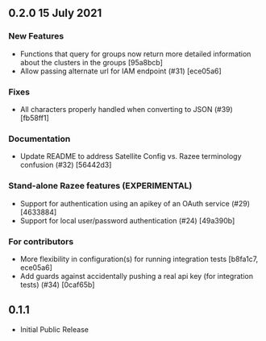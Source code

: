 ## 0.2.0 15 July 2021

### New Features
- Functions that query for groups now return more detailed information about the clusters in the groups [95a8bcb]
- Allow passing alternate url for IAM endpoint (#31) [ece05a6]

### Fixes
- All characters properly handled when converting to JSON (#39) [fb58ff1]

### Documentation
- Update README to address Satellite Config vs. Razee terminology confusion (#32) [56442d3]

### Stand-alone Razee features (EXPERIMENTAL)
- Support for authentication using an apikey of an OAuth service (#29) [4633884]
- Support for local user/password authentication (#24) [49a390b]

### For contributors
- More flexibility in configuration(s) for running integration tests [b8fa1c7, ece05a6]
- Add guards against accidentally pushing a real api key (for integration tests) (#34) [0caf65b]

## 0.1.1

- Initial Public Release